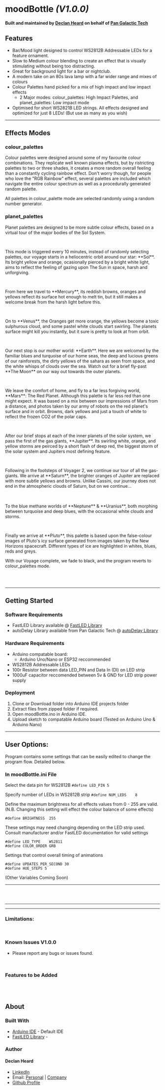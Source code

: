 # moodBottle *(V1.0.0)*
#### Built and maintained by [Declan Heard](mailto:pangalactictech@gmail.com "Email me!") on behalf of [Pan Galactic Tech](https://PanGalacticTech.com)

## Features
* Bar/Mood light designed to control WS2812B Addressable LEDs for a feature ornament.
* Slow to Medium colour blending to create an effect that is visually stimulating without being too distracting.
* Great for background light for a bar or nightclub.
* A modern take on an 80s lava lamp with a far wider range and mixes of colours
* Colour Palettes hand picked for a mix of high impact and low impact effects
  * 2 Major modes: colour_palettes: High Impact Palettes, and planet_palettes: Low impact mode
* Optimised for short WS2821B LED strings. All effects designed and optimized for just 8 LEDs! (But use as many as you wish)

___________________________________________________________________________________________________________

## Effects Modes

### colour_palettes

<p>Colour palettes were designed around some of my favourite colour combinations. They replicate well known plasma effects,
but by ristricting palettes to two or three shades, it creates a more random overall feeling than a constantly cycling rainbow effect.
Don't worry though, for people who love the "RGB Rainbow" effect, several palettes are included which navigate the entire colour spectrum
as well as a procedurally generated random palette. </p>

<p>All palettes in colour_palette mode are selected randomly using a random number generator.</p>


### planet_palettes

<p>Planet palettes are designed to be more subtle colour effects, based on a virtual tour of the major bodies of the Sol System.</p> <br>

<p>This mode is triggered every 10 minutes, instead of randomly selecting palettes, our voyage starts in a heliocentric orbit
around our star: **Sol**. Its bright yellow and orange, ocasionally pierced by a bright white light, aims to reflect 
the feeling of gazing upon The Sun in space, harsh and unforgiving.</p> <br>

<p>From here we travel to **Mercury**, its reddish browns, oranges and yellows reflect its surface hot enough to melt tin, but it still 
makes a welcome break from the harsh light before this.</p> <br>

<p>On to **Venus**, the Oranges get more orange, the yellows become a toxic sulphurous cloud, and some pastel white clouds 
start swirling. The planets surface might kill you instantly, but it sure is pretty to look at from orbit.</p><br>

<p>Our next stop is our mother world: **Earth**. Here we are welcomed by the familiar blues and turquoise of our home seas, the deep
and lucious greens of our rainforests, the dirty yellows of the sahara as seen from space, and the white whisps of clouds over the sea. 
Watch out for a brief fly-past **The Moon** on our way out towards the outer planets.</p><br>

<p>We leave the comfort of home, and fly to a far less forgiving world, **Mars**: The Red Planet. Although this palette is far less red than
one might expect. It was based on a mix between our impressions of Mars from a distance, and photos taken by our army of robots on the
red planet's surface and in orbit. Browns, dark yellows and just a touch of white to reflect the frozen CO2 of the polar caps.</p><br>

<p>After our brief stops at each of the inner planets of the solar system, we pass the first of the gas giants, **Jupiter**. Its swirling white,
orange, and yellow storms are peirced by a short flash of deep red, the biggest storm of the solar system and Jupiters most defining feature.</p><br>

<p>Following in the footsteps of Voyager 2, we continue our tour of all the gas-giants. We arrive at **Saturn**, the brighter oranges of Jupiter
are replaced with more subtle yellows and browns. Unlike Cassini, our journey does not end in the atmospheric clouds of Saturn, but on we continue...</p><br>
<br>
To the blue methane worlds of **Neptune** & **Uranius**, both morphing between turquoise and deep blues, with the occasional white clouds and storms.</p> <br>

<p>Finally we arrive at **Pluto**, this palette is based upon the false-colour images of Pluto's icy surface generated from images taken by the New Horizons
spacecraft. Different types of ice are highlighted in whites, blues, reds and greys. <br>

<p>With our Voyage complete, we fade to black, and the program reverts to colour_palettes mode.</p><br><br>


___________________________________________________________________________________________________________

## Getting Started
### Software Requirements
* FastLED Library available @ [FastLED Library](https://github.com/FastLED/FastLED)
* autoDelay Library available from Pan Galactic Tech @ [autoDelay Library](https://github.com/PanGalacticTech/autoDelay_Library)

### Hardware Requirements
* Arduino compatable board:
  * Arduino Uno/Nano or ESP32 reccommended
* WS2812B Addressable LEDs
* 100r Resistor between data LED_PIN and Data In (DI) on LED strip
* 1000uF capacitor reccomended between 5v & GND for LED strip power supply 


### Deployment
1. Clone or Download folder into Arduino IDE projects folder
2. Extract files from zipped folder if required.
3. Open moodBottle.ino in Arduino IDE.
4. Upload sketch to compatable Arduino board (Tested on Arduino Uno & Arduino Nano)

___________________________________________________________________________________________________________

## User Options:

Program contains some settings that can be easily edited to change the program flow. Detailed below.

### In moodBottle.ini File

Select the data pin for WS2812B
`#define LED_PIN 5`

Specify number of LEDs in WS2812B strip
`#define NUM_LEDS    8`

Define the maximum brightness for all effects values from 0 - 255 are valid.
(N.B. Changing this setting will effect the colour balance of some effects)

`#define BRIGHTNESS  255`

These settings may need changing depending on the LED strip used.
Consult manufacturer and/or FastLED documentation for valid settings

`#define LED_TYPE    WS2811` <br>
`#define COLOR_ORDER GRB`


Settings that control overall timing of animations

`#define UPDATES_PER_SECOND 30`<br>
`#define HUE_STEPS 5`       

(Other Variables Coming Soon)

________________________________________________________________________________________________________


<br>
<br>

___________________________________________________________________________________________________________
___________________________________________________________________________________________________________

### Limitations:



<br>

### Known Issues V1.0.0
  - Please report any bugs or issues found.

<br>

### Features to be Added 

<br>
<br>

## About
### Built With
* [Arduino IDE](https://www.arduino.cc/) - Default IDE
* [FastLED Library]( ) -


### Author
#### Declan Heard
* [LinkedIn](https://www.linkedin.com/in/declan-heard-91103b58/)
* Email: [Personal](mailto:dec.h38@gmail.com "dec.h38@gmail.com") | [Company](mailto:PanGalacticTech@gmail.com "PanGalacticTech@gmail.com")
* [Github Profile](https://github.com/PanGalacticTech)
